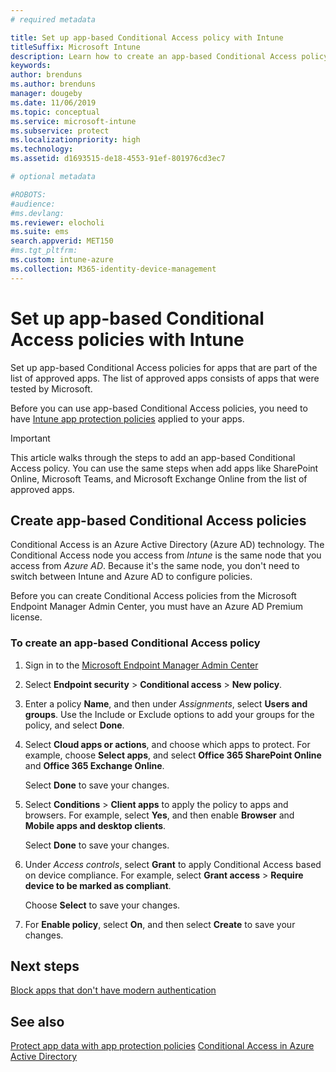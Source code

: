 ```yaml
---
# required metadata

title: Set up app-based Conditional Access policy with Intune
titleSuffix: Microsoft Intune
description: Learn how to create an app-based Conditional Access policy with Intune.
keywords:
author: brenduns
ms.author: brenduns
manager: dougeby
ms.date: 11/06/2019
ms.topic: conceptual
ms.service: microsoft-intune
ms.subservice: protect
ms.localizationpriority: high
ms.technology:
ms.assetid: d1693515-de18-4553-91ef-801976cd3ec7

# optional metadata

#ROBOTS:
#audience:
#ms.devlang:
ms.reviewer: elocholi
ms.suite: ems
search.appverid: MET150
#ms.tgt_pltfrm:
ms.custom: intune-azure
ms.collection: M365-identity-device-management
---
```


# Set up app-based Conditional Access policies with Intune

Set up app-based Conditional Access policies for apps that are part of the list of approved apps. The list of approved apps consists of apps that were tested by Microsoft.

Before you can use app-based Conditional Access policies, you need to have [Intune app protection policies](../intune/apps/app-protection-policies.md) applied to your apps.

> [!IMPORTANT]
> This article walks through the steps to add an app-based Conditional Access policy. You can use the same steps when add apps like SharePoint Online, Microsoft Teams, and Microsoft Exchange Online from the list of approved apps.

## Create app-based Conditional Access policies

Conditional Access is an Azure Active Directory (Azure AD) technology. The Conditional Access node you access from *Intune* is the same node that you access from *Azure AD*. Because it's the same node, you don't need to switch between Intune and Azure AD to configure policies.

Before you can create Conditional Access policies from the Microsoft Endpoint Manager Admin Center, you must have an Azure AD Premium license.

### To create an app-based Conditional Access policy

1. Sign in to the [Microsoft Endpoint Manager Admin Center](https://go.microsoft.com/fwlink/?linkid=2109431)

2. Select **Endpoint security** > **Conditional access** > **New policy**.

3. Enter a policy **Name**, and then under *Assignments*, select **Users and groups**. Use the Include or Exclude options to add your groups for the policy, and select **Done**.

4. Select **Cloud apps or actions**, and choose which apps to protect. For example, choose **Select apps**, and select **Office 365 SharePoint Online** and **Office 365 Exchange Online**.

   Select **Done** to save your changes.

5. Select **Conditions** > **Client apps** to apply the policy to apps and browsers. For example, select **Yes**, and then enable **Browser** and **Mobile apps and desktop clients**.

   Select **Done** to save your changes.

6. Under *Access controls*, select **Grant** to apply Conditional Access based on device compliance. For example, select **Grant access** > **Require device to be marked as compliant**.

   Choose **Select** to save your changes.

7. For **Enable policy**, select **On**, and then select **Create** to save your changes.





## Next steps
[Block apps that don't have modern authentication](app-modern-authentication-block.md)

## See also

[Protect app data with app protection policies](../intune/apps/app-protection-policies.md)
[Conditional Access in Azure Active Directory](https://docs.microsoft.com/azure/active-directory/active-directory-conditional-access)
